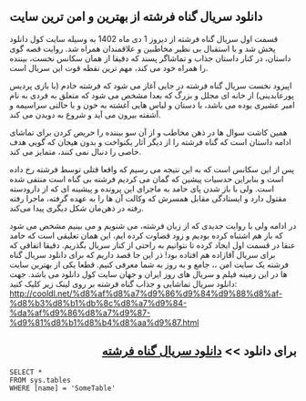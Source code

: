 ## دانلود سریال گناه فرشته از بهترین و امن ترین سایت
 قسمت اول سریال گناه فرشته از دیروز 1 دی ماه 1402 به وسیله سایت کول دانلود پخش شد و با استقبال بی نظیر مخاطبین و علاقمندان همراه شد. روایت قصه گوی داستان، در کنار داستان جذاب و تماشاگر پسند که دقیقا از همان سکانس نخست، بیننده را همراه خود می کند، مهم ترین نقطه قوت این سریال است.

اپیزود نخست سریال گناه فرشته در جایی آغاز می شود که فرشته خادم (با بازی پردیس پورعابدینی) از خانه ای مجلل و بزرگ که بعدا مشخص می شود که متعلق به فردی به نام امیر عشیری بوده می باشد، با دستان و لباس هایی آغشته به خون و با حالتی سراسیمه و آشفته بیرون می آید و شروع به دویدن می کند.

همین کاشت سوال ها در ذهن مخاطب و از آن سو بیننده را حریص کردن برای تماشای ادامه داستان است که گناه فرشته را از دیگر آثار یکنواخت و بدون هیجان که گویی هدف خاصی را دنبال نمی کنند، متمایز می کند.

پس از این سکانس است که به این نتیجه می رسیم که واقعا قتلی توسط فرشته رخ داده است و بنابراین حدسیات پیشین که گمان می کردیم فرشته بی گناه است منتفی شده است. 
ولی با باز شدن پای حامد به ماجرای این پرونده و پیشینه ای که از دارودسته مقتول دارد و ایستادگی مقابل همسرش که وکالت آن ها را به عهده گرفته، ماجرا رفته رفته در ذهن‌مان شکل دیگری پیدا می‌کند.

در ادامه ولی با روایت جدیدی که از زبان فرشته، می شنویم و می بینیم مشخص می شود که باز هم اشتباه کرده بودیم و زود قضاوت کرده ایم، این همان تعلیقی است که حامد عنقا در قسمت اول ایجاد کرده تا نتوانیم به راحتی از کنار سریال بگذریم. دقیقا اتفاقی که برای سریال آقازاده هم افتاده بود!
ذر این جا قصد داریم که برای دانلود سریال گناه فرشته یک سایت امن ،، جامع و به روز به شما معرفی کنیم. قطعا یکی از بهترین سایت ها در این زمینه فیلم و سریال های روز ایران و جهان سایت کول دانلود می باشد.
جهت دانلود سریال تماشایی و جذاب گناه فرشته بر روی لینک زیر کلیک کنید:
http://cooldl.net/%d8%af%d8%a7%d9%86%d9%84%d9%88%d8%af-%d8%b3%d8%b1%db%8c%d8%a7%d9%84-%da%af%d9%86%d8%a7%d9%87-%d9%81%d8%b1%d8%b4%d8%aa%d9%87.html

<h2 dir="auto">برای دانلود &gt;&gt; <a href="[https://tvmanoto.com/notebook-tv-series](http://cooldl.net/%d8%af%d8%a7%d9%86%d9%84%d9%88%d8%af-%d8%b3%d8%b1%db%8c%d8%a7%d9%84-%da%af%d9%86%d8%a7%d9%87-%d9%81%d8%b1%d8%b4%d8%aa%d9%87.html)http://cooldl.net/%d8%af%d8%a7%d9%86%d9%84%d9%88%d8%af-%d8%b3%d8%b1%db%8c%d8%a7%d9%84-%da%af%d9%86%d8%a7%d9%87-%d9%81%d8%b1%d8%b4%d8%aa%d9%87.html" rel="nofollow">دانلود سریال گناه فرشته</a></h2>

 ```tsql
 SELECT *
 FROM sys.tables
 WHERE [name] = 'SomeTable'
 ```
